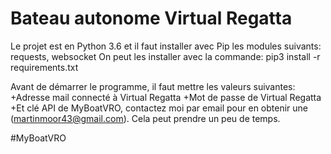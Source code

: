 # Bateau autonome Virtual Regatta

Le projet est en Python 3.6 et il faut installer avec Pip les modules suivants: requests, websocket
On peut les installer avec la commande: pip3 install -r requirements.txt

Avant de démarrer le programme, il faut mettre les valeurs suivantes:
+Adresse mail connecté à Virtual Regatta
+Mot de passe de Virtual Regatta
+Et clé API de MyBoatVRO, contactez moi par email pour en obtenir une (martinmoor43@gmail.com). Cela peut prendre un peu de temps.

#MyBoatVRO
